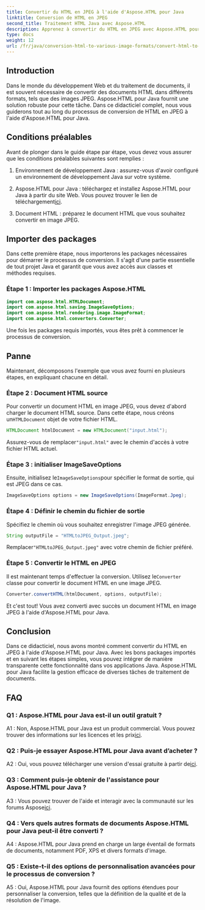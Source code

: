 ```yaml
---
title: Convertir du HTML en JPEG à l'aide d'Aspose.HTML pour Java
linktitle: Conversion de HTML en JPEG
second_title: Traitement HTML Java avec Aspose.HTML
description: Apprenez à convertir du HTML en JPEG avec Aspose.HTML pour Java. Guide étape par étape pour un traitement fluide des documents.
type: docs
weight: 12
url: /fr/java/conversion-html-to-various-image-formats/convert-html-to-jpeg/
---
```

## Introduction

Dans le monde du développement Web et du traitement de documents, il est souvent nécessaire de convertir des documents HTML dans différents formats, tels que des images JPEG. Aspose.HTML pour Java fournit une solution robuste pour cette tâche. Dans ce didacticiel complet, nous vous guiderons tout au long du processus de conversion de HTML en JPEG à l'aide d'Aspose.HTML pour Java. 

## Conditions préalables

Avant de plonger dans le guide étape par étape, vous devez vous assurer que les conditions préalables suivantes sont remplies :

1. Environnement de développement Java : assurez-vous d'avoir configuré un environnement de développement Java sur votre système.

2.  Aspose.HTML pour Java : téléchargez et installez Aspose.HTML pour Java à partir du site Web. Vous pouvez trouver le lien de téléchargement[ici](https://releases.aspose.com/html/java/).

3. Document HTML : préparez le document HTML que vous souhaitez convertir en image JPEG.

## Importer des packages

Dans cette première étape, nous importerons les packages nécessaires pour démarrer le processus de conversion. Il s'agit d'une partie essentielle de tout projet Java et garantit que vous avez accès aux classes et méthodes requises.

### Étape 1 : Importer les packages Aspose.HTML

```java
import com.aspose.html.HTMLDocument;
import com.aspose.html.saving.ImageSaveOptions;
import com.aspose.html.rendering.image.ImageFormat;
import com.aspose.html.converters.Converter;
```

Une fois les packages requis importés, vous êtes prêt à commencer le processus de conversion.

## Panne

Maintenant, décomposons l'exemple que vous avez fourni en plusieurs étapes, en expliquant chacune en détail.

### Étape 2 : Document HTML source

 Pour convertir un document HTML en image JPEG, vous devez d'abord charger le document HTML source. Dans cette étape, nous créons un`HTMLDocument` objet de votre fichier HTML.

```java
HTMLDocument htmlDocument = new HTMLDocument("input.html");
```

 Assurez-vous de remplacer`"input.html"` avec le chemin d'accès à votre fichier HTML actuel.

### Étape 3 : initialiser ImageSaveOptions

 Ensuite, initialisez le`ImageSaveOptions`pour spécifier le format de sortie, qui est JPEG dans ce cas.

```java
ImageSaveOptions options = new ImageSaveOptions(ImageFormat.Jpeg);
```

### Étape 4 : Définir le chemin du fichier de sortie

Spécifiez le chemin où vous souhaitez enregistrer l'image JPEG générée.

```java
String outputFile = "HTMLtoJPEG_Output.jpeg";
```

 Remplacer`"HTMLtoJPEG_Output.jpeg"` avec votre chemin de fichier préféré.

### Étape 5 : Convertir le HTML en JPEG

 Il est maintenant temps d'effectuer la conversion. Utilisez le`Converter` classe pour convertir le document HTML en une image JPEG.

```java
Converter.convertHTML(htmlDocument, options, outputFile);
```

Et c'est tout! Vous avez converti avec succès un document HTML en image JPEG à l'aide d'Aspose.HTML pour Java.

## Conclusion

Dans ce didacticiel, nous avons montré comment convertir du HTML en JPEG à l'aide d'Aspose.HTML pour Java. Avec les bons packages importés et en suivant les étapes simples, vous pouvez intégrer de manière transparente cette fonctionnalité dans vos applications Java. Aspose.HTML pour Java facilite la gestion efficace de diverses tâches de traitement de documents.

## FAQ

### Q1 : Aspose.HTML pour Java est-il un outil gratuit ?

 A1 : Non, Aspose.HTML pour Java est un produit commercial. Vous pouvez trouver des informations sur les licences et les prix[ici](https://purchase.aspose.com/buy).

### Q2 : Puis-je essayer Aspose.HTML pour Java avant d’acheter ?

 A2 : Oui, vous pouvez télécharger une version d'essai gratuite à partir de[ici](https://releases.aspose.com/html/java).

### Q3 : Comment puis-je obtenir de l'assistance pour Aspose.HTML pour Java ?

A3 : Vous pouvez trouver de l'aide et interagir avec la communauté sur les forums Aspose[ici](https://forum.aspose.com/).

### Q4 : Vers quels autres formats de documents Aspose.HTML pour Java peut-il être converti ?

A4 : Aspose.HTML pour Java prend en charge un large éventail de formats de documents, notamment PDF, XPS et divers formats d'image.

### Q5 : Existe-t-il des options de personnalisation avancées pour le processus de conversion ?

A5 : Oui, Aspose.HTML pour Java fournit des options étendues pour personnaliser la conversion, telles que la définition de la qualité et de la résolution de l'image.